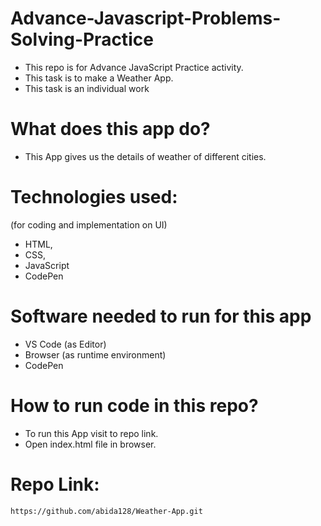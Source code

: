 # Advance-Javascript-Problems-Solving-Practice
 - This repo is for Advance JavaScript  Practice activity.
 - This task is to make a  Weather App.
 - This task is an individual work

# What does this app do?
 - This App gives us the details of weather of different cities.

# Technologies used:
(for coding and implementation on UI)
 - HTML, 
 - CSS, 
 - JavaScript
 - CodePen 

# Software needed to run for this app
 - VS Code (as Editor)
 - Browser (as runtime environment)
 - CodePen

# How to run code in this repo?
- To run this App visit to  repo link.
- Open index.html file in browser.

# Repo Link:
    https://github.com/abida128/Weather-App.git



